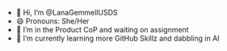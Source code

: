 - 👋 Hi, I’m @LanaGemmellUSDS
- 😄 Pronouns: She/Her
- 👀 I’m in the Product CoP and waiting on assignment
- 🌱 I’m currently learning more GitHub Skillz and dabbling in AI


<!---
LanaGemmellUSDS/LanaGemmellUSDS is a ✨ special ✨ repository because its `README.md` (this file) appears on your GitHub profile.
You can click the Preview link to take a look at your changes.
--->
